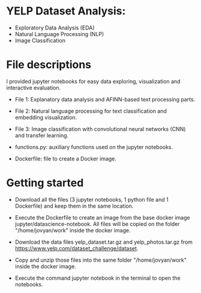 # YELP Dataset Analysis:

- Exploratory Data Analysis (EDA)
- Natural Language Processing (NLP)
- Image Classification

# File descriptions

I provided jupyter notebooks for easy data exploring, visualization and interactive evaluation.

- File 1: Explanatory data analysis and AFINN-based text processing parts.

- File 2: Natural language processing for text classification and embedding visualization. 

- File 3: Image classification with convolutional neural networks (CNN) and transfer learning.

- functions.py: auxiliary functions used on the jupyter notebooks.

- Dockerfile: file to create a Docker image.

# Getting started

- Download all the files (3 jupyter notebooks, 1 python file and 1 Dockerfile) and keep them in the same location.

- Execute the Dockerfile to create an image from the base docker image jupyter/datascience-notebook. All files will be copied on the folder "/home/jovyan/work" inside the docker image.

- Download the data files yelp_dataset.tar.gz and yelp_photos.tar.gz from https://www.yelp.com/dataset_challenge/dataset.

- Copy and unzip those files into the same folder "/home/jovyan/work" inside the docker image.

- Execute the command jupyter notebook in the terminal to open the notebooks.
